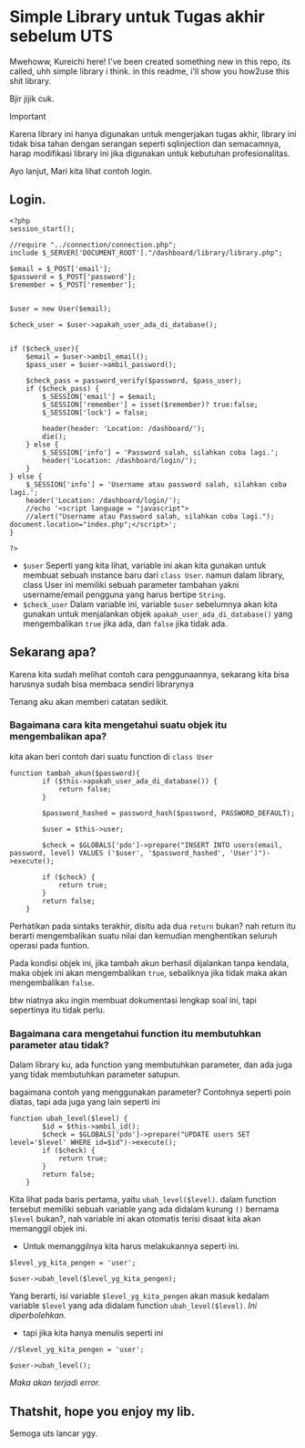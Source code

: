 # Simple Library untuk Tugas akhir sebelum UTS
Mwehoww, Kureichi here!
I've been created something new in this repo, its called, uhh simple library i think. in this readme, i'll show you how2use this shit library.

Bjir jijik cuk.

> [!IMPORTANT]
> Karena library ini hanya digunakan untuk mengerjakan tugas akhir, library ini tidak bisa tahan dengan serangan seperti sqlinjection dan semacamnya, harap modifikasi library ini jika digunakan untuk kebutuhan profesionalitas.
>

Ayo lanjut, Mari kita lihat contoh login.

## Login.

```
<?php
session_start();

//require "../connection/connection.php";
include $_SERVER['DOCUMENT_ROOT']."/dashboard/library/library.php";

$email = $_POST['email'];
$password = $_POST['password'];
$remember = $_POST['remember'];


$user = new User($email);

$check_user = $user->apakah_user_ada_di_database();


if ($check_user){
    $email = $user->ambil_email();
    $pass_user = $user->ambil_password();

    $check_pass = password_verify($password, $pass_user);
    if ($check_pass) {
        $_SESSION['email'] = $email;
        $_SESSION['remember'] = isset($remember)? true:false;
        $_SESSION['lock'] = false;
        
        header(header: 'Location: /dashboard/');
        die();
    } else {
        $_SESSION['info'] = 'Password salah, silahkan coba lagi.';
        header('Location: /dashboard/login/');
    }
} else {
    $_SESSION['info'] = 'Username atau password salah, silahkan coba lagi.';
    header('Location: /dashboard/login/');
    //echo '<script language = "javascript">
    //alert("Username atau Password salah, silahkan coba lagi."); document.location="index.php";</script>';
}

?>
```
- `$user` Seperti yang kita lihat, variable ini akan kita gunakan untuk membuat sebuah instance baru dari `class User`. namun dalam library, class User ini memiliki sebuah parameter tambahan yakni username/email pengguna yang harus bertipe `String`.
- `$check_user` Dalam variable ini, variable `$user` sebelumnya akan kita gunakan untuk menjalankan objek `apakah_user_ada_di_database()` yang mengembalikan `true` jika ada, dan `false` jika tidak ada.

## Sekarang apa?

Karena kita sudah melihat contoh cara penggunaannya, sekarang kita bisa harusnya sudah bisa membaca sendiri librarynya

Tenang aku akan memberi catatan sedikit.

### Bagaimana cara kita mengetahui suatu objek itu mengembalikan apa?
kita akan beri contoh dari suatu function di `class User`
```
function tambah_akun($password){
        if ($this->apakah_user_ada_di_database()) {
            return false;
        }

        $password_hashed = password_hash($password, PASSWORD_DEFAULT);

        $user = $this->user;

        $check = $GLOBALS['pdo']->prepare("INSERT INTO users(email, password, level) VALUES ('$user', '$password_hashed', 'User')")->execute();

        if ($check) {
            return true;
        }
        return false;
    }
```
Perhatikan pada sintaks terakhir, disitu ada dua `return` bukan? nah return itu berarti mengembalikan suatu nilai dan kemudian menghentikan seluruh operasi pada funtion.

Pada kondisi objek ini, jika tambah akun berhasil dijalankan tanpa kendala, maka objek ini akan mengembalikan `true`, sebaliknya jika tidak maka akan mengembalikan `false`.

btw niatnya aku ingin membuat dokumentasi lengkap soal ini, tapi sepertinya itu tidak perlu.

### Bagaimana cara mengetahui function itu membutuhkan parameter atau tidak?
Dalam library ku, ada function yang membutuhkan parameter, dan ada juga yang tidak membutuhkan parameter satupun.

bagaimana contoh yang menggunakan parameter? Contohnya seperti poin diatas, tapi ada juga yang lain seperti ini
```
function ubah_level($level) {
        $id = $this->ambil_id();
        $check = $GLOBALS['pdo']->prepare("UPDATE users SET level='$level' WHERE id=$id")->execute();
        if ($check) {
            return true;
        }
        return false;
    }
```
Kita lihat pada baris pertama, yaitu `ubah_level($level)`. dalam function tersebut memiliki sebuah variable yang ada didalam kurung `()` bernama `$level` bukan?, nah variable ini akan otomatis terisi disaat kita akan memanggil objek ini.

- Untuk memanggilnya kita harus melakukannya seperti ini.
```
$level_yg_kita_pengen = 'user';

$user->ubah_level($level_yg_kita_pengen);
```
Yang berarti, isi variable `$level_yg_kita_pengen` akan masuk kedalam variable `$level` yang ada didalam function `ubah_level($level)`.
*Ini diperbolehkan.*

- tapi jika kita hanya menulis seperti ini
```
//$level_yg_kita_pengen = 'user';

$user->ubah_level();
```
*Maka akan terjadi error.*


## Thatshit, hope you enjoy my lib.
Semoga uts lancar ygy.
